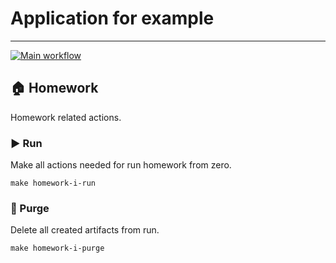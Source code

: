 # Application for example

---
[![Main workflow](https://github.com/VichiesUA/homework__jango__stas_yatsyn/actions/workflows/main-workflow.yml/badge.svg)](https://github.com/VichiesUA/homework__jango__stas_yatsyn/actions/workflows/main-workflow.yml)

## 🏠 Homework

Homework related actions.

### ▶️ Run

Make all actions needed for run homework from zero.

```shell
make homework-i-run
```

### 🚮 Purge

Delete all created artifacts from run.

```shell
make homework-i-purge
```